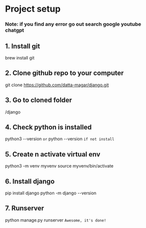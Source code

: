 # Project setup
### Note: if you find any error go out search google youtube chatgpt

## 1. Install git
brew install git

## 2. Clone github repo to your computer
git clone https://github.com/datta-magar/django.git

## 3. Go to cloned folder
/django

## 4. Check python is installed
python3 --version `or` python --version
`if not install`

## 5. Create n activate virtual env
python3 -m venv myvenv 
source myvenv/bin/activate

## 6. Install django
pip install django 
python -m django --version

## 7. Runserver
python manage.py runserver
`Awesome, it's done!`
